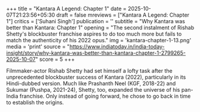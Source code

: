 +++
title = "Kantara A Legend: Chapter 1"
date = 2025-10-07T21:23:56+05:30
draft = false
mreviews = ["Kantara A Legend: Chapter 1"]
critics = ['Suhani Singh']
publication = ''
subtitle = "Why Kantara was better than Kantara: Chapter 1"
opening = "The second instalment of Rishab Shetty's blockbuster franchise aspires to do too much more but fails to match the authenticity of his 2022 opus."
img = 'kantara-chapter-1-13.png'
media = 'print'
source = "https://www.indiatoday.in/india-today-insight/story/why-kantara-was-better-than-kantara-chapter-1-2799265-2025-10-07"
score = 5
+++

Filmmaker-actor Rishab Shetty had set himself a lofty task after the unprecedented blockbuster success of Kantara (2022), particularly in its Hindi-dubbed version. Much like Prashanth Neel (KGF, 2018-22) and Sukumar (Pushpa, 2021-24), Shetty, too, expanded the universe of his pan-India franchise. Only instead of going forward, he chose to go back in time to establish the origins.
